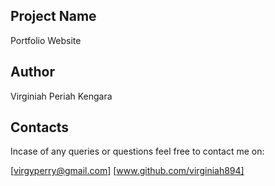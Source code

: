 ## Project Name

Portfolio Website

## Author  
Virginiah Periah Kengara

## Contacts
Incase of any queries or questions feel free to contact me on:

[virgyperry@gmail.com]
[www.github.com/virginiah894]

